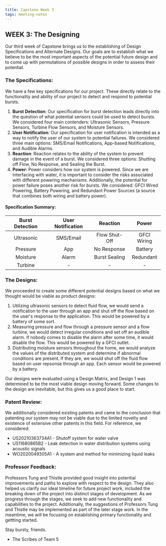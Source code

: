 ```yaml
---
title: Capstone Week 3
tags: meeting-notes
---
```

## WEEK 3: The Designing
Our third week of Capstone brings us to the establishing of Design Specifications and Alternate Designs. Our goals are to establish what we believe to be the most important aspects of the potential future design and to come up with permutations of possible designs in order to assess their potential.

### The Specifications:
We have a few key specifications for our project. These directly relate to the functionality and ability of our project to detect and respond to potential bursts.
1. **Burst Detection**: Our specification for burst detection leads directly into the question of what potential sensors could be used to detect bursts. We considered four main contenders: Ultrasonic Sensors, Pressure Sensors, Turbine Flow Sensors, and Moisture Sensors.
2. **User Notification**: Our specification for user notification is intended as a way to notify the user of our system to potential failures. We considered three main options: SMS/Email Notifications, App-based Notifications, and Audible Alarms.
3. **Reaction**: Reaction relates to the ability of the system to prevent damage in the event of a burst. We considered three options: Shutting off Flow, No Response, and Sealing the Burst.
4. **Power**: Power considers how our system is powered. Since we are interfacing with water, it is important to consider the risks associated with different powering mechanisms. Additionally, the potential for power failure poses another risk for bursts. We considered: GFCI Wired Powering, Battery Powering, and Redundant Power Sources (a source that combines both wiring and battery power). 

#### Specification Summary:
|  **Burst Detection**  |  **User Notification**  |  **Reaction**  |  **Power**  |
| :-------------------: | :---------------------: | :------------: | :---------: |
|       Ultrasonic      |       SMS/Email         | Flow Shut-Off  | GFCI Wiring |
|        Pressure       |           App           | No Response    |   Battery   |
|        Moisture       |          Alarm          | Burst Sealing  |  Redundant  |
|         Turbine       |            -            |      -         |      -      |

### The Designs:
We proceeded to create some different potential designs based on what we thought would be viable as product designs:
1. Utilizing ultrasonic sensors to detect fluid flow, we would send a notification to the user through an app and shut off the flow based on the user's response to the application. This would be powered by a battery of some sort.
2. Measuring pressure and flow through a pressure sensor and a flow turbine, we would detect irregular conditions and set off an audible alarm. If nobody comes to disable the alarm after some time, it would disable the flow. This would be powered by a GFCI outlet.
3. Distributing moisture sensors throughout the home, we would analyze the values of the distributed system and determine if abnormal conditions are present. If they are, we would shut off the fluid flow based on user repsonse through an app. Each sensor would be powered by a battery.

Our designs were evaluated using a Design Matrix, and Design 1 was determined to be the most viable design moving forward. Some changes to the design are inevitable, but this gives us a good place to start.

### Patent Review:
We additionally considered existing patents and came to the conclusion that patenting our system may not be viable due to the limited novelty and existence of extensive other patents in this field. For reference, we considered:
- US20210363734A1 - Shutoff system for water valve
- US11680865B2 - Leak detection in water distribution systems using acoustic signals
- WO2020049305A1 - A system and method for minimizing liquid leaks

### Professor Feedback:
Professors Tung and Thistle provided good insight into potential improvements and paths to explore with respect to the design. They also helped us clarify our ideal timeline for future project work, included the breaking down of the project into distinct stages of development. As we progress through the stages, we seek to add new functionality and capabilities to the project. Additionally, the suggestions of Professors Tung and Thistle may be implemented as part of the later stage work. In the meantime, we will be focusing on establishing primary functionality and gettting started.

Stay bursty, friends.
- The Scribes of Team 5

<!--more-->
